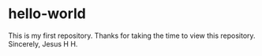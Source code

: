 # hello-world
This is my first repository. Thanks for taking the time to view this repository. Sincerely, Jesus H H.

